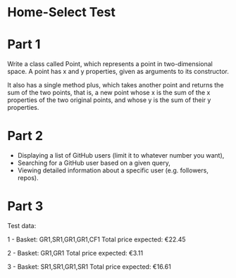 # Home-Select Test

# Part 1

Write a class called Point, which represents a point in two-dimensional space.
A point has x and y properties, given as arguments to its constructor.

It also has a single method plus, which takes another point and returns the sum of the two points,
that is, a new point whose x is the sum of the x properties of the two original points,
and whose y is the sum of their y properties.

# Part 2

- Displaying a list of GitHub users (limit it to whatever number you want),
- Searching for a GitHub user based on a given query,
- Viewing detailed information about a specific user (e.g. followers, repos).

# Part 3

Test data:

1 - Basket: GR1,SR1,GR1,GR1,CF1
Total price expected: €22.45

2 - Basket: GR1,GR1
Total price expected: €3.11

3 - Basket: SR1,SR1,GR1,SR1
Total price expected: €16.61
